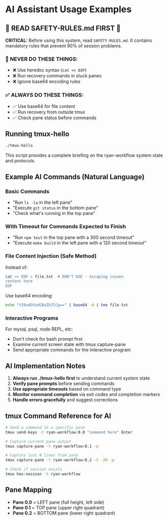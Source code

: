 # AI Assistant Usage Examples

## 🚨 READ SAFETY-RULES.md FIRST 🚨

**CRITICAL:** Before using this system, read `SAFETY-RULES.md`. It contains mandatory rules that prevent 90% of session problems.

### 🛑 NEVER DO THESE THINGS:
- ❌ Use heredoc syntax (`cat << EOF`)
- ❌ Run recovery commands in stuck panes
- ❌ Ignore base64 encoding rules

### ✅ ALWAYS DO THESE THINGS:
- ✅ Use base64 for file content
- ✅ Run recovery from outside tmux
- ✅ Check pane status before commands

## Running tmux-hello
```bash
./tmux-hello
```
This script provides a complete briefing on the ryan-workflow system state and protocols.

## Example AI Commands (Natural Language)

### Basic Commands
- "Run `ls -la` in the left pane"
- "Execute `git status` in the bottom pane" 
- "Check what's running in the top pane"

### With Timeout for Commands Expected to Finish
- "Run `npm test` in the top pane with a 300 second timeout"
- "Execute `make build` in the left pane with a 120 second timeout"

### File Content Injection (Safe Method)
Instead of:
```bash
cat << EOF > file.txt  # DON'T USE - escaping issues
content here
EOF
```

Use base64 encoding:
```bash
echo "Y29udGVudCBoZXJlCg==" | base64 -d | tee file.txt
```

### Interactive Programs
For mysql, psql, node REPL, etc:
- Don't check for bash prompt first
- Examine current screen state with tmux capture-pane
- Send appropriate commands for the interactive program

## AI Implementation Notes

1. **Always run ./tmux-hello first** to understand current system state
2. **Verify pane prompts** before sending commands
3. **Use appropriate timeouts** based on command type
4. **Monitor command completion** via exit codes and completion markers
5. **Handle errors gracefully** and suggest corrections

## tmux Command Reference for AI

```bash
# Send a command to a specific pane
tmux send-keys -t ryan-workflow:0.0 "command here" Enter

# Capture current pane output
tmux capture-pane -t ryan-workflow:0.1 -p

# Capture last N lines from pane
tmux capture-pane -t ryan-workflow:0.2 -S -20 -p

# Check if session exists
tmux has-session -t ryan-workflow
```

## Pane Mapping
- **Pane 0.0** = LEFT pane (full height, left side)
- **Pane 0.1** = TOP pane (upper right quadrant)  
- **Pane 0.2** = BOTTOM pane (lower right quadrant)
